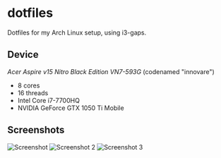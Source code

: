 # dotfiles
Dotfiles for my Arch Linux setup, using i3-gaps.

## Device
*Acer Aspire v15 Nitro Black Edition VN7-593G* (codenamed "innovare")
- 8 cores
- 16 threads
- Intel Core i7-7700HQ
- NVIDIA GeForce GTX 1050 Ti Mobile

## Screenshots
![Screenshot](https://circ.x3.pm/i/fq5u.png)
![Screenshot 2](https://circ.x3.pm/i/kvyt.png)
![Screenshot 3](https://circ.x3.pm/i/8mam.png)
